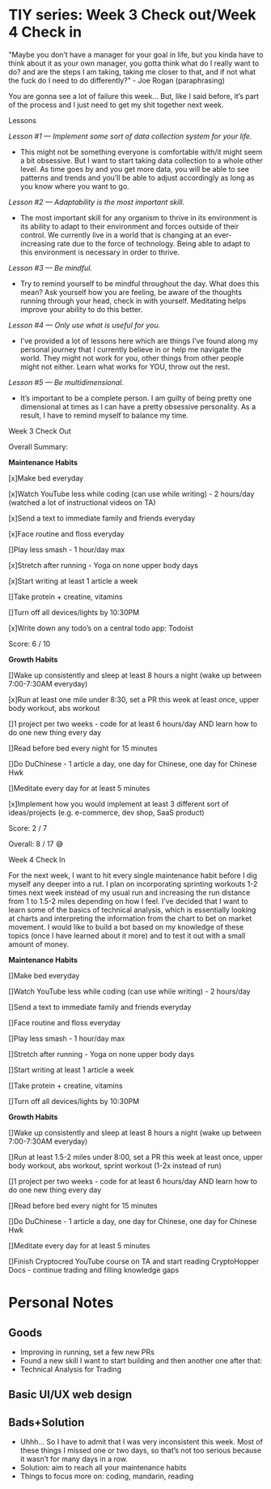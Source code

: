 # TIY series: Week 3 Check out/Week 4 Check in

"Maybe you don’t have a manager for your goal in life, but you kinda have to think about it as your own manager, you gotta think what do I really want to do? and are the steps I am taking, taking me closer to that, and if not what the fuck do I need to do differently?” - Joe Rogan (paraphrasing)

You are gonna see a lot of failure this week… But, like I said before, it’s part of the process and I just need to get my shit together next week.

Lessons

*Lesson #1 — Implement some sort of data collection system for your life.*

- This might not be something everyone is comfortable with/it might seem a bit obsessive. But I want to start taking data collection to a whole other level. As time goes by and you get more data, you will be able to see patterns and trends and you’ll be able to adjust accordingly as long as you know where you want to go.

*Lesson #2 — Adaptability is the most important skill.*

- The most important skill for any organism to thrive in its environment is its ability to adapt to their environment and forces outside of their control. We currently live in a world that is changing at an ever-increasing rate due to the force of technology. Being able to adapt to this environment is necessary in order to thrive.

*Lesson #3 — Be mindful.*

- Try to remind yourself to be mindful throughout the day. What does this mean? Ask yourself how you are feeling, be aware of the thoughts running through your head, check in with yourself. Meditating helps improve your ability to do this better.

*Lesson #4 — Only use what is useful for you.*

- I’ve provided a lot of lessons here which are things I’ve found along my personal journey that I currently believe in or help me navigate the world. They might not work for you, other things from other people might not either. Learn what works for YOU, throw out the rest.

*Lesson #5 — Be multidimensional.* 

- It’s important to be a complete person. I am guilty of being pretty one dimensional at times as I can have a pretty obsessive personality. As a result, I have to remind myself to balance my time.

Week 3 Check Out

Overall Summary:

**Maintenance Habits**

[x]Make bed everyday

[x]Watch YouTube less while coding (can use while writing) - 2 hours/day (watched a lot of instructional videos on TA)

[x]Send a text to immediate family and friends everyday

[x]Face routine and floss everyday

[]Play less smash - 1 hour/day max

[x]Stretch after running - Yoga on none upper body days

[x]Start writing at least 1 article a week

[]Take protein + creatine, vitamins

[]Turn off all devices/lights by 10:30PM

[x]Write down any todo’s on a central todo app: Todoist 

Score: 6 / 10

**Growth Habits**

[]Wake up consistently and sleep at least 8 hours a night (wake up between 7:00-7:30AM everyday)

[x]Run at least one mile under 8:30, set a PR this week at least once, upper body workout, abs workout

[]1 project per two weeks - code for at least 6 hours/day AND learn how to do one new thing every day

[]Read before bed every night for 15 minutes

[]Do DuChinese - 1 article a day, one day for Chinese, one day for Chinese Hwk

[]Meditate every day for at least 5 minutes

[x]Implement how you would implement at least 3 different sort of ideas/projects (e.g. e-commerce, dev shop, SaaS product)

Score: 2 / 7

Overall: 8 / 17 😅

Week 4 Check In

For the next week, I want to hit every single maintenance habit before I dig myself any deeper into a rut. I plan on incorporating sprinting workouts 1-2 times next week instead of my usual run and increasing the run distance from 1 to 1.5-2 miles depending on how I feel. I’ve decided that I want to learn some of the basics of technical analysis, which is essentially looking at charts and interpreting the information from the chart to bet on market movement. I would like to build a bot based on my knowledge of these topics (once I have learned about it more) and to test it out with a small amount of money.

**Maintenance Habits**

[]Make bed everyday

[]Watch YouTube less while coding (can use while writing) - 2 hours/day

[]Send a text to immediate family and friends everyday

[]Face routine and floss everyday

[]Play less smash - 1 hour/day max

[]Stretch after running - Yoga on none upper body days

[]Start writing at least 1 article a week

[]Take protein + creatine, vitamins

[]Turn off all devices/lights by 10:30PM

**Growth Habits**

[]Wake up consistently and sleep at least 8 hours a night (wake up between 7:00-7:30AM everyday)

[]Run at least 1.5-2 miles under 8:00, set a PR this week at least once, upper body workout, abs workout, sprint workout (1-2x instead of run)

[]1 project per two weeks - code for at least 6 hours/day AND learn how to do one new thing every day

[]Read before bed every night for 15 minutes

[]Do DuChinese - 1 article a day, one day for Chinese, one day for Chinese Hwk

[]Meditate every day for at least 5 minutes

[]Finish Cryptocred YouTube course on TA and start reading CryptoHopper Docs - continue trading and filling knowledge gaps

# Personal Notes

## Goods

- Improving in running, set a few new PRs
- Found a new skill I want to start building and then another one after that:
- Technical Analysis for Trading

## Basic UI/UX web design

## Bads+Solution

- Uhhh… So I have to admit that I was very inconsistent this week. Most of  these things I missed one or two days, so that’s not too serious because it wasn’t for many days in a row.
- Solution: aim to reach all your maintenance habits
- Things to focus more on: coding, mandarin, reading